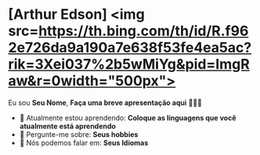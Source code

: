 # [Arthur Edson] <img src=https://th.bing.com/th/id/R.f962e726da9a190a7e638f53fe4ea5ac?rik=3Xei037%2b5wMiYg&pid=ImgRaw&r=0width="500px">

Eu sou <strong>Seu Nome</strong>, <strong>Faça uma breve apresentação aqui</strong> 👨🏻‍💻 

- 🚀 Atualmente estou aprendendo: <strong>Coloque as linguagens que você atualmente está aprendendo</strong> 
- 💬 Pergunte-me sobre: <strong>Seus hobbies</strong>
- 📣 Nós podemos falar em: <strong>Seus Idiomas</strong>
